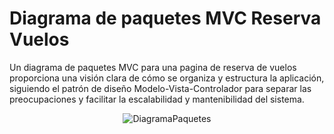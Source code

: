# Diagrama de paquetes MVC Reserva Vuelos

Un diagrama de paquetes MVC para una pagina de reserva de vuelos proporciona una visión clara de cómo se organiza y estructura la aplicación, siguiendo el patrón de diseño Modelo-Vista-Controlador para separar las preocupaciones y facilitar la escalabilidad y mantenibilidad del sistema.

<center>

![DiagramaPaquetes](https://github.com/nicholelouis/ETS/blob/main/Tema2/DiagramasPaquetes/img/reservaVuelos.drawio.png?raw=true)

<center>